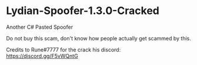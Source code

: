 # Lydian-Spoofer-1.3.0-Cracked
Another C# Pasted Spoofer


Do not buy this scam, don't know how people actually get scammed by this.

Credits to Rune#7777 for the crack
his discord: https://discord.gg/F5vWQntG
